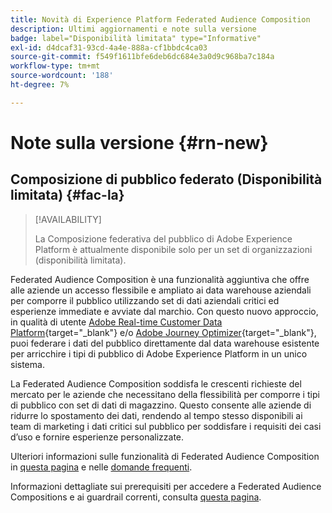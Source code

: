 ```yaml
---
title: Novità di Experience Platform Federated Audience Composition
description: Ultimi aggiornamenti e note sulla versione
badge: label="Disponibilità limitata" type="Informative"
exl-id: d4dcaf31-93cd-4a4e-888a-cf1bbdc4ca03
source-git-commit: f549f1611bfe6deb6dc684e3a0d9c968ba7c184a
workflow-type: tm+mt
source-wordcount: '188'
ht-degree: 7%

---
```


# Note sulla versione {#rn-new}

## Composizione di pubblico federato (Disponibilità limitata) {#fac-la}

>[!AVAILABILITY]
>
>La Composizione federativa del pubblico di Adobe Experience Platform è attualmente disponibile solo per un set di organizzazioni (disponibilità limitata).
>

Federated Audience Composition è una funzionalità aggiuntiva che offre alle aziende un accesso flessibile e ampliato ai data warehouse aziendali per comporre il pubblico utilizzando set di dati aziendali critici ed esperienze immediate e avviate dal marchio. Con questo nuovo approccio, in qualità di utente [Adobe Real-time Customer Data Platform](https://experienceleague.adobe.com/it/docs/experience-platform/segmentation/home){target="_blank"} e/o [Adobe Journey Optimizer](https://experienceleague.adobe.com/it/docs/journey-optimizer/using/ajo-home){target="_blank"}, puoi federare i dati del pubblico direttamente dal data warehouse esistente per arricchire i tipi di pubblico di Adobe Experience Platform in un unico sistema.

La Federated Audience Composition soddisfa le crescenti richieste del mercato per le aziende che necessitano della flessibilità per comporre i tipi di pubblico con set di dati di magazzino. Questo consente alle aziende di ridurre lo spostamento dei dati, rendendo al tempo stesso disponibili ai team di marketing i dati critici sul pubblico per soddisfare i requisiti dei casi d’uso e fornire esperienze personalizzate. 

Ulteriori informazioni sulle funzionalità di Federated Audience Composition in [questa pagina](get-started.md) e nelle [domande frequenti](faq.md).

Informazioni dettagliate sui prerequisiti per accedere a Federated Audience Compositions e ai guardrail correnti, consulta [questa pagina](access-prerequisites.md).


